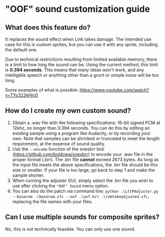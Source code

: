 # "OOF" sound customization guide

## What does this feature do?

It replaces the sound effect when Link takes damage. The intended use case for this is custom sprites, but you can use it with any sprite, including the default one.

Due to technical restrictions resulting from limited available memory, there is a limit to how long the sound can be. Using the current method, this limit is **0.394 seconds**. This means that many ideas won't work, and any intelligible speech or anything other than a grunt or simple noise will be too long.

Some examples of what is possible: https://www.youtube.com/watch?v=TYs322kHlc0

## How do I create my own custom sound?

1. Obtain a .wav file with the following specifications: 16-bit signed PCM at 12khz, no longer than 0.394 seconds. You can do this by editing an existing sample using a program like Audacity, or by recording your own. Note that samples can be shrinked or truncated to meet the length requirement, at the expense of sound quality.
2. Use the `--encode` function of the snesbrr tool (https://github.com/boldowa/snesbrr) to encode your .wav file in the proper format (.brr). The .brr file **cannot** exceed 2673 bytes. As long as the input file meets the above specifications, the .brr file should be this size or smaller. If your file is too large, go back to step 1 and make the sample shorter.
3. When running the adjuster GUI, simply select the .brr file you wish to use after clicking the `"OOF" Sound` menu option.
4. You can also do the patch via command line: `python .\LttPAdjuster.py --baserom .\baserom.sfc --oof .\oof.brr .\romtobeadjusted.sfc`, replacing the file names with your files.

## Can I use multiple sounds for composite sprites?

No, this is not technically feasible. You can only use one sound.
